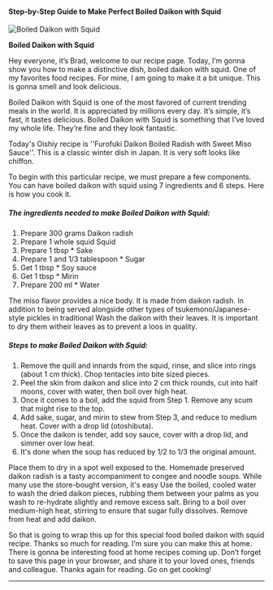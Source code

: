             

#### Step-by-Step Guide to Make Perfect Boiled Daikon with Squid

![Boiled Daikon with Squid](https://img-global.cpcdn.com/recipes/6192186346438656/751x532cq70/boiled-daikon-with-squid-recipe-main-photo.jpg)

**Boiled Daikon with Squid**

Hey everyone, it’s Brad, welcome to our recipe page. Today, I’m gonna show you how to make a distinctive dish, boiled daikon with squid. One of my favorites food recipes. For mine, I am going to make it a bit unique. This is gonna smell and look delicious.

Boiled Daikon with Squid is one of the most favored of current trending meals in the world. It is appreciated by millions every day. It’s simple, it’s fast, it tastes delicious. Boiled Daikon with Squid is something that I’ve loved my whole life. They’re fine and they look fantastic.

Today's Oishiy recipe is ''Furofuki Daikon Boiled Radish with Sweet Miso Sauce''. This is a classic winter dish in Japan. It is very soft looks like chiffon.

To begin with this particular recipe, we must prepare a few components. You can have boiled daikon with squid using 7 ingredients and 6 steps. Here is how you cook it.

##### The ingredients needed to make Boiled Daikon with Squid:

1.  Prepare 300 grams Daikon radish
2.  Prepare 1 whole squid Squid
3.  Prepare 1 tbsp \* Sake
4.  Prepare 1 and 1/3 tablespoon \* Sugar
5.  Get 1 tbsp \* Soy sauce
6.  Get 1 tbsp \* Mirin
7.  Prepare 200 ml \* Water

The miso flavor provides a nice body. It is made from daikon radish. In addition to being served alongside other types of tsukemono/Japanese-style pickles in traditional Wash the daikon with their leaves. It is important to dry them witheir leaves as to prevent a loos in quality.

##### Steps to make Boiled Daikon with Squid:

1.  Remove the quill and innards from the squid, rinse, and slice into rings (about 1 cm thick). Chop tentacles into bite sized pieces.
2.  Peel the skin from daikon and slice into 2 cm thick rounds, cut into half moons, cover with water, then boil over high heat.
3.  Once it comes to a boil, add the squid from Step 1. Remove any scum that might rise to the top.
4.  Add sake, sugar, and mirin to stew from Step 3, and reduce to medium heat. Cover with a drop lid (otoshibuta).
5.  Once the daikon is tender, add soy sauce, cover with a drop lid, and simmer over low heat.
6.  It's done when the soup has reduced by 1/2 to 1/3 the original amount.

Place them to dry in a spot well exposed to the. Homemade preserved daikon radish is a tasty accompaniment to congee and noodle soups. While many use the store-bought version, it's easy Use the boiled, cooled water to wash the dried daikon pieces, rubbing them between your palms as you wash to re-hydrate slightly and remove excess salt. Bring to a boil over medium-high heat, stirring to ensure that sugar fully dissolves. Remove from heat and add daikon.

So that is going to wrap this up for this special food boiled daikon with squid recipe. Thanks so much for reading. I’m sure you can make this at home. There is gonna be interesting food at home recipes coming up. Don’t forget to save this page in your browser, and share it to your loved ones, friends and colleague. Thanks again for reading. Go on get cooking!

* * *